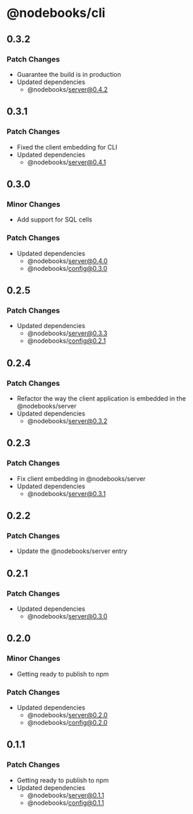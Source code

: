 # @nodebooks/cli

## 0.3.2

### Patch Changes

- Guarantee the build is in production
- Updated dependencies
  - @nodebooks/server@0.4.2

## 0.3.1

### Patch Changes

- Fixed the client embedding for CLI
- Updated dependencies
  - @nodebooks/server@0.4.1

## 0.3.0

### Minor Changes

- Add support for SQL cells

### Patch Changes

- Updated dependencies
  - @nodebooks/server@0.4.0
  - @nodebooks/config@0.3.0

## 0.2.5

### Patch Changes

- Updated dependencies
  - @nodebooks/server@0.3.3
  - @nodebooks/config@0.2.1

## 0.2.4

### Patch Changes

- Refactor the way the client application is embedded in the @nodebooks/server
- Updated dependencies
  - @nodebooks/server@0.3.2

## 0.2.3

### Patch Changes

- Fix client embedding in @nodebooks/server
- Updated dependencies
  - @nodebooks/server@0.3.1

## 0.2.2

### Patch Changes

- Update the @nodebooks/server entry

## 0.2.1

### Patch Changes

- Updated dependencies
  - @nodebooks/server@0.3.0

## 0.2.0

### Minor Changes

- Getting ready to publish to npm

### Patch Changes

- Updated dependencies
  - @nodebooks/server@0.2.0
  - @nodebooks/config@0.2.0

## 0.1.1

### Patch Changes

- Getting ready to publish to npm
- Updated dependencies
  - @nodebooks/server@0.1.1
  - @nodebooks/config@0.1.1

